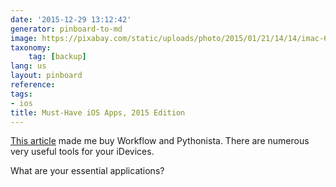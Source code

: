 ```yaml
---
date: '2015-12-29 13:12:42'
generator: pinboard-to-md
image: https://pixabay.com/static/uploads/photo/2015/01/21/14/14/imac-606765_960_720.jpg
taxonomy:
    tag: [backup]
lang: us
layout: pinboard
reference: 
tags:
- ios
title: Must-Have iOS Apps, 2015 Edition
---
```


[This article](https://www.macstories.net/roundups/my-must-have-ios-apps-2015-edition/) made me buy Workflow and Pythonista. There are numerous very useful tools for your iDevices. 

What are your essential applications?